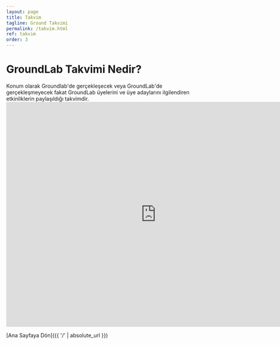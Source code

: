 ```yaml
---
layout: page
title: Takvim
tagline: Ground Takvimi
permalink: /takvim.html
ref: takvim
order: 3
---
```

<h1>GroundLab Takvimi Nedir?</h1>
Konum olarak Groundlab'de gerçekleşecek veya GroundLab'de gerçekleşmeyecek fakat GroundLab üyelerini ve üye adaylarını ilgilendiren etkinliklerin paylaşıldığı takvimdir.

<iframe src="https://calendar.google.com/calendar/embed?height=600&wkst=2&bgcolor=%23D50000&ctz=Europe%2FIstanbul&mode=MONTH&src=MGVwYm5xdXRzazZyczljY2E3M2kxNGZlZWNAZ3JvdXAuY2FsZW5kYXIuZ29vZ2xlLmNvbQ&color=%23D50000" style="border-width:0" width="800" height="600" frameborder="0" scrolling="no"></iframe>

[Ana Sayfaya Dön]({{ '/' | absolute_url }})
